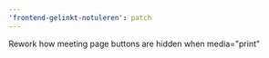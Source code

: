 ```yaml
---
'frontend-gelinkt-notuleren': patch
---
```


Rework how meeting page buttons are hidden when media="print"
